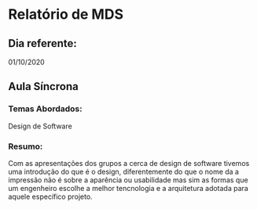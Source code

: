 # Relatório de MDS

## Dia referente:

01/10/2020


## Aula Síncrona

### Temas Abordados:
Design de Software


### Resumo:
Com as apresentações dos grupos a cerca de design de software tivemos uma introdução do que é o design, diferentemente do que o nome da a impressão não é sobre a aparência ou usabilidade mas sim as formas que um engenheiro escolhe a melhor tencnologia e a arquitetura adotada para aquele específico projeto.